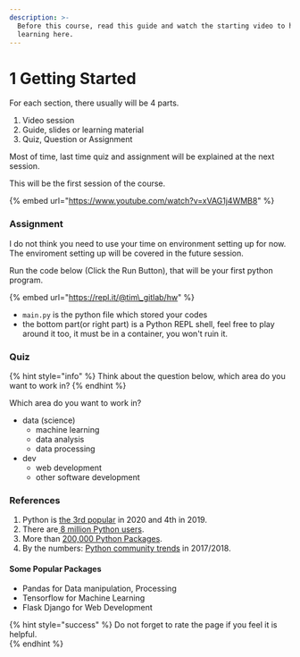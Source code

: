 ```yaml
---
description: >-
  Before this course, read this guide and watch the starting video to help
  learning here.
---
```


# 1 Getting Started

For each section, there usually will be 4 parts.

1. Video session
2. Guide, slides or learning material
3. Quiz, Question or Assignment

Most of time, last time quiz and assignment will be explained at the next session.  
  
This will be the first session of the course.

{% embed url="https://www.youtube.com/watch?v=xVAG1j4WMB8" %}



### Assignment

I do not think you need to use your time on environment setting up for now. The enviroment setting up will be covered in the future session.

Run the code below \(Click the Run Button\), that will be your first python program.

{% embed url="https://repl.it/@tim\_gitlab/hw" %}

* `main.py` is the python file which stored your codes
* the bottom part\(or right part\) is a Python REPL shell, feel free to play around it too, it must be in a container, you won't ruin it.



### Quiz

{% hint style="info" %}
Think about the question below, which area do you want to work in?
{% endhint %}

Which area do you want to work in?

* data \(science\)
  * machine learning
  * data analysis 
  * data processing    
* dev
  * web development
  * other software development





### References

1. Python is [the 3rd popular](https://www.tiobe.com/tiobe-index/) in 2020 and 4th in 2019.
2. There are[ 8 million Python users](https://www.zdnet.com/article/programming-languages-python-developers-now-outnumber-java-ones/).
3. More than [200,000 Python Packages](https://pypistats.org/).
4. By the numbers: [Python community trends](https://opensource.com/article/18/5/numbers-python-community-trends) in 2017/2018.

#### Some Popular Packages

* Pandas for Data manipulation, Processing
* Tensorflow for Machine Learning
* Flask Django for Web Development

{% hint style="success" %}
Do not forget to rate the page if you feel it is helpful.  
{% endhint %}

